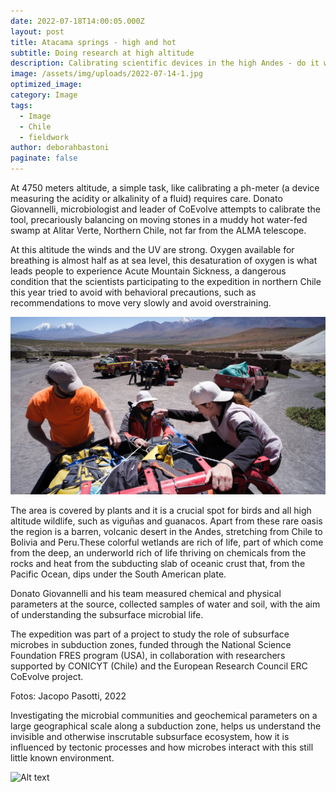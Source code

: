 ```yaml
---
date: 2022-07-18T14:00:05.000Z
layout: post
title: Atacama springs - high and hot
subtitle: Doing research at high altitude
description: Calibrating scientific devices in the high Andes - do it with care
image: /assets/img/uploads/2022-07-14-1.jpg
optimized_image:
category: Image
tags:
  - Image
  - Chile
  - fieldwork
author: deborahbastoni
paginate: false
---
```

At 4750 meters altitude, a simple task, like calibrating a ph-meter (a device measuring the acidity or alkalinity of a fluid) requires care. Donato Giovannelli, microbiologist and leader of CoEvolve attempts to calibrate the tool, precariously balancing on moving stones in a muddy hot water-fed swamp at Alitar Verte, Northern Chile, not far from the ALMA telescope.

At this altitude the winds and the UV are strong. Oxygen available for breathing is almost half as at sea level, this desaturation of oxygen is what leads people to experience Acute Mountain Sickness, a dangerous condition that the scientists participating to the expedition in northern Chile this year tried to avoid with behavioral precautions, such as recommendations to move very slowly and avoid overstraining.

![Alt text](/assets/img/uploads/2022-07-14-2.jpg "Teamworking. Ph. credit: Jacopo Pasotti")

The area is covered by plants and it is a crucial spot for birds and all high altitude wildlife, such as viguñas and guanacos. Apart from these rare oasis the region is a barren, volcanic desert in the Andes, stretching from Chile to Bolivia and Peru.These colorful wetlands are rich of life, part of which come from the deep, an underworld rich of life thriving on chemicals from the rocks and heat from the subducting slab of oceanic crust that, from the Pacific Ocean, dips under the South American plate.

Donato Giovannelli and his team measured chemical and physical parameters at the source, collected samples of water and soil, with the aim of understanding the subsurface microbial life.

The expedition was part of a project to study the role of subsurface microbes in subduction zones, funded through the National Science Foundation FRES program (USA), in collaboration with researchers supported by CONICYT (Chile) and the European Research Council ERC CoEvolve project.

Fotos: Jacopo Pasotti, 2022

Investigating the microbial communities and geochemical parameters on a large geographical scale along a subduction zone, helps us understand the invisible and otherwise inscrutable subsurface ecosystem, how it is influenced by tectonic processes and how microbes interact with this still little known environment.


![Alt text](/assets/img/uploads/2022-07-14.jpg "Donato Giovannelli testing a sensor in a hot spring. Ph. credit: Jacopo Pasotti")
